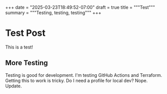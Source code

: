 +++
date = "2025-03-23T18:49:52-07:00"
draft = true
title = """Test"""
summary = """Testing, testing, testing"""
+++

# Test Post

This is a test!

## More Testing

Testing is good for development. I'm testing GitHub Actions and Terraform.
Getting this to work is tricky. Do I need a profile for local dev? Nope. Update.
